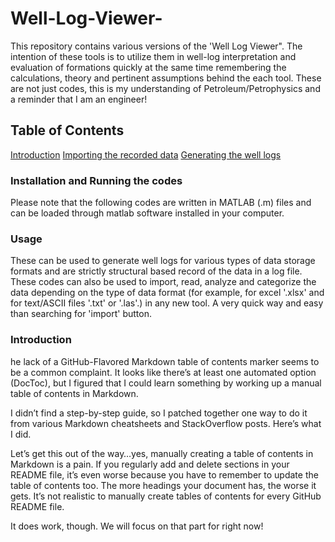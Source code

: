 # Well-Log-Viewer-
This repository contains various versions of the 'Well Log Viewer".  The intention of these tools is to utilize them in well-log interpretation and evaluation of formations quickly at the same time remembering the calculations, theory and pertinent assumptions behind the each tool. These are not just codes, this is my understanding of Petroleum/Petrophysics and a reminder that I am an engineer!
## Table of Contents
[Introduction](#Introduction) 
[Importing the recorded data](#Importing-the-recorded-Data) 
[Generating the well logs](#Generating-the-well-logs)
### Installation and Running the codes
Please note that the following codes are written in MATLAB (.m) files and can be loaded through matlab software installed in your computer.
### Usage
These can be used to generate well logs for various types of data storage formats and are strictly structural based record of the data in a log file. These codes can also be used to import, read, analyze and categorize the data depending on the type of data format (for example, for excel '.xlsx' and for text/ASCII files '.txt' or '.las'.) in any new tool. A very quick way and easy than searching for 'import' button.
### Introduction
he lack of a GitHub-Flavored Markdown table of contents marker seems to be a common complaint. It looks like there’s at least one automated option (DocToc), but I figured that I could learn something by working up a manual table of contents in Markdown.

I didn’t find a step-by-step guide, so I patched together one way to do it from various Markdown cheatsheets and StackOverflow posts. Here’s what I did.

Let’s get this out of the way…yes, manually creating a table of contents in Markdown is a pain. If you regularly add and delete sections in your README file, it’s even worse because you have to remember to update the table of contents too. The more headings your document has, the worse it gets. It’s not realistic to manually create tables of contents for every GitHub README file.

It does work, though. We will focus on that part for right now!
